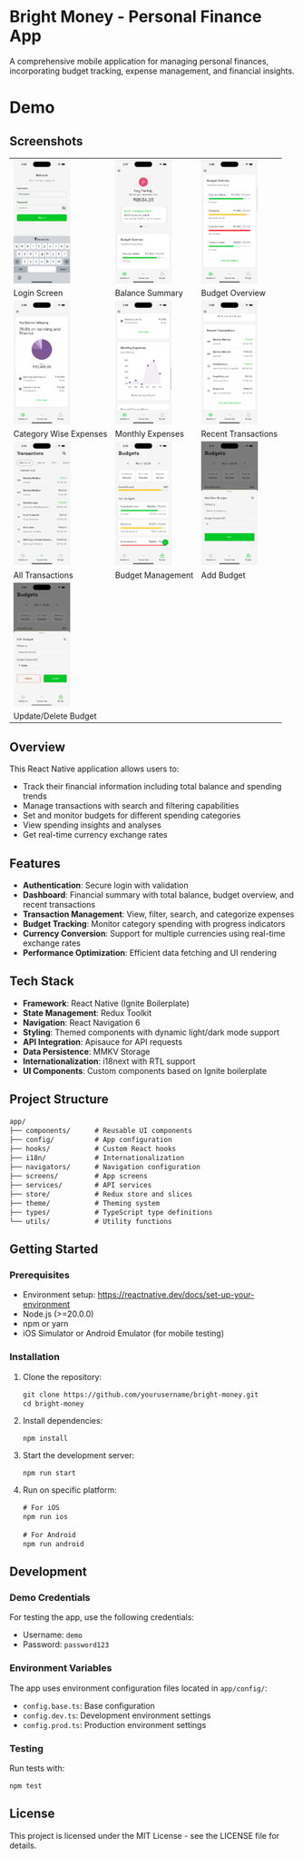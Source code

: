 # Bright Money - Personal Finance App

A comprehensive mobile application for managing personal finances, incorporating budget tracking, expense management, and financial insights.

# Demo

## Screenshots

|                                                                       |                                                                    |                                                                      |
| --------------------------------------------------------------------- | ------------------------------------------------------------------ | -------------------------------------------------------------------- |
| <img src="./assets/screenshots/login-screen.png" width="100">         | <img src="./assets/screenshots/balance-overview.png" width="100">  | <img src="./assets/screenshots/budget-overview.png" width="100">     |
| Login Screen                                                          | Balance Summary                                                    | Budget Overview                                                      |
| <img src="./assets/screenshots/expense-distribution.png" width="100"> | <img src="./assets/screenshots/monthly-expenses.png" width="100">  | <img src="./assets/screenshots/recent-transactions.png" width="100"> |
| Category Wise Expenses                                                | Monthly Expenses                                                   | Recent Transactions                                                  |
| <img src="./assets/screenshots/all-transactions.png" width="100">     | <img src="./assets/screenshots/budget-management.png" width="100"> | <img src="./assets/screenshots/add-budget.png" width="100">          |
| All Transactions                                                      | Budget Management                                                  | Add Budget                                                           |
| <img src="./assets/screenshots/update-budget.png" width="100">        |                                                                    |                                                                      |
| Update/Delete Budget                                                  |                                                                    |                                                                      |



## Overview

This React Native application allows users to:

- Track their financial information including total balance and spending trends
- Manage transactions with search and filtering capabilities
- Set and monitor budgets for different spending categories
- View spending insights and analyses
- Get real-time currency exchange rates

## Features

- **Authentication**: Secure login with validation
- **Dashboard**: Financial summary with total balance, budget overview, and recent transactions
- **Transaction Management**: View, filter, search, and categorize expenses
- **Budget Tracking**: Monitor category spending with progress indicators
- **Currency Conversion**: Support for multiple currencies using real-time exchange rates
- **Performance Optimization**: Efficient data fetching and UI rendering

## Tech Stack

- **Framework**: React Native (Ignite Boilerplate)
- **State Management**: Redux Toolkit
- **Navigation**: React Navigation 6
- **Styling**: Themed components with dynamic light/dark mode support
- **API Integration**: Apisauce for API requests
- **Data Persistence**: MMKV Storage
- **Internationalization**: i18next with RTL support
- **UI Components**: Custom components based on Ignite boilerplate

## Project Structure

```
app/
├── components/      # Reusable UI components
├── config/          # App configuration
├── hooks/           # Custom React hooks
├── i18n/            # Internationalization
├── navigators/      # Navigation configuration
├── screens/         # App screens
├── services/        # API services
├── store/           # Redux store and slices
├── theme/           # Theming system
├── types/           # TypeScript type definitions
└── utils/           # Utility functions
```

## Getting Started

### Prerequisites

- Environment setup: https://reactnative.dev/docs/set-up-your-environment
- Node.js (>=20.0.0)
- npm or yarn
- iOS Simulator or Android Emulator (for mobile testing)

### Installation

1. Clone the repository:

   ```
   git clone https://github.com/yourusername/bright-money.git
   cd bright-money
   ```

2. Install dependencies:

   ```
   npm install
   ```

3. Start the development server:

   ```
   npm run start
   ```

4. Run on specific platform:

   ```
   # For iOS
   npm run ios

   # For Android
   npm run android
   ```

## Development

### Demo Credentials

For testing the app, use the following credentials:

- Username: `demo`
- Password: `password123`

### Environment Variables

The app uses environment configuration files located in `app/config/`:

- `config.base.ts`: Base configuration
- `config.dev.ts`: Development environment settings
- `config.prod.ts`: Production environment settings

### Testing

Run tests with:

```
npm test
```

## License

This project is licensed under the MIT License - see the LICENSE file for details.
